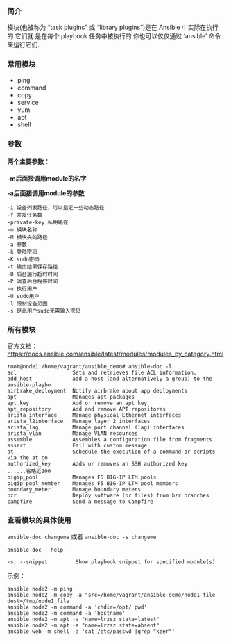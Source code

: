 ### 简介
模块(也被称为 “task plugins” 或 “library plugins”)是在 Ansible 中实际在执行的.它们就 是在每个 playbook 任务中被执行的.你也可以仅仅通过 ‘ansible’ 命令来运行它们.  

### 常用模块
- ping
- command
- copy
- service
- yum 
- apt
- shell

### 参数

#### 两个主要参数：

 **-m后面接调用module的名字**

 **-a后面接调用module的参数**

```
-i 设备列表路径，可以指定一些动态路径
-f 并发任务数
-private-key 私钥路径
-m 模块名称
-M 模块夹的路径
-a 参数
-k 登陆密码
-K sudo密码
-t 输出结果保存路径
-B 后台运行超时时间
-P 调查后台程序时间
-u 执行用户
-U sudo用户
-l 限制设备范围
-s 是此用户sudo无需输入密码
```

### 所有模块

官方文档：https://docs.ansible.com/ansible/latest/modules/modules_by_category.html
```
root@node1:/home/vagrant/ansible_demo# ansible-doc -l
acl                  Sets and retrieves file ACL information.
add_host             add a host (and alternatively a group) to the ansible-playbo
airbrake_deployment  Notify airbrake about app deployments
apt                  Manages apt-packages
apt_key              Add or remove an apt key
apt_repository       Add and remove APT repositores
arista_interface     Manage physical Ethernet interfaces
arista_l2interface   Manage layer 2 interfaces
arista_lag           Manage port channel (lag) interfaces
arista_vlan          Manage VLAN resources
assemble             Assembles a configuration file from fragments
assert               Fail with custom message
at                   Schedule the execution of a command or scripts via the at co
authorized_key       Adds or removes an SSH authorized key
......省略近200  
bigip_pool           Manages F5 BIG-IP LTM pools
bigip_pool_member    Manages F5 BIG-IP LTM pool members
boundary_meter       Manage boundary meters
bzr                  Deploy software (or files) from bzr branches
campfire             Send a message to Campfire
```

### 查看模块的具体使用
`ansible-doc changeme` 或者  `ansible-doc -s changeme`

`ansible-doc --help`

  `-s, --snippet         Show playbook snippet for specified module(s)`


示例：
```
ansible node2 -m ping
ansible node2 -m copy -a "src=/home/vagrant/ansible_demo/node1_file dest=/tmp/node1_file
ansible node2 -m command -a 'chdir=/opt/ pwd'
ansible node2 -m command -a 'hostname'
ansible node2 -m apt -a "name=lrzsz state=latest"
ansible node2 -m apt -a "name=lrzsz state=absent"
ansible web -m shell -a 'cat /etc/passwd |grep "keer"'
```
